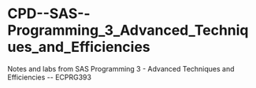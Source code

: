 # CPD--SAS--Programming_3_Advanced_Techniques_and_Efficiencies
Notes and labs from SAS Programming 3 - Advanced Techniques and Efficiencies -- ECPRG393
